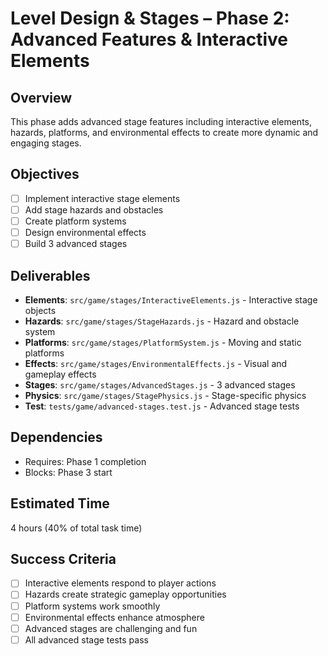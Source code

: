 # Level Design & Stages – Phase 2: Advanced Features & Interactive Elements

## Overview
This phase adds advanced stage features including interactive elements, hazards, platforms, and environmental effects to create more dynamic and engaging stages.

## Objectives
- [ ] Implement interactive stage elements
- [ ] Add stage hazards and obstacles
- [ ] Create platform systems
- [ ] Design environmental effects
- [ ] Build 3 advanced stages

## Deliverables
- **Elements**: `src/game/stages/InteractiveElements.js` - Interactive stage objects
- **Hazards**: `src/game/stages/StageHazards.js` - Hazard and obstacle system
- **Platforms**: `src/game/stages/PlatformSystem.js` - Moving and static platforms
- **Effects**: `src/game/stages/EnvironmentalEffects.js` - Visual and gameplay effects
- **Stages**: `src/game/stages/AdvancedStages.js` - 3 advanced stages
- **Physics**: `src/game/stages/StagePhysics.js` - Stage-specific physics
- **Test**: `tests/game/advanced-stages.test.js` - Advanced stage tests

## Dependencies
- Requires: Phase 1 completion
- Blocks: Phase 3 start

## Estimated Time
4 hours (40% of total task time)

## Success Criteria
- [ ] Interactive elements respond to player actions
- [ ] Hazards create strategic gameplay opportunities
- [ ] Platform systems work smoothly
- [ ] Environmental effects enhance atmosphere
- [ ] Advanced stages are challenging and fun
- [ ] All advanced stage tests pass 